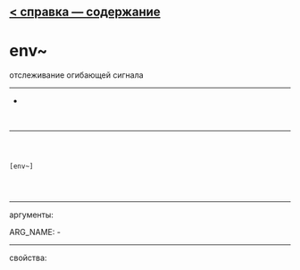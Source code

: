 [< справка — содержание](ceammc_lib.html)
---

# env~


отслеживание огибающей сигнала

---

-
<br>


---


```



[env~]


            
```

---
аргументы:

ARG_NAME: -<br>

---
свойства:


